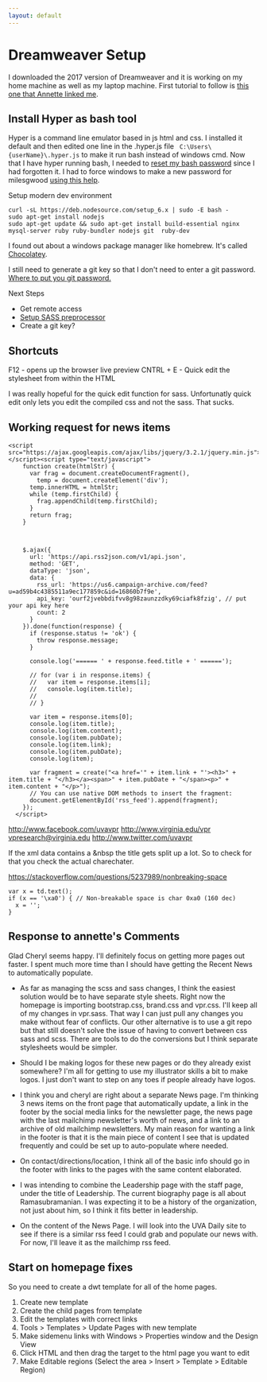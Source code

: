 ```yaml
---
layout: default
---
```


# Dreamweaver Setup

I downloaded the 2017 version of Dreamweaver and it is working on my home machine as well as my laptop machine. First tutorial to follow is [this one that Annette linked me](https://char.gd/blog/2017/how-to-set-up-the-perfect-modern-dev-environment-on-windows).

## Install Hyper as bash tool

Hyper is a command line emulator based in js html and css. I installed it default and then edited one line in the .hyper.js file ` C:\Users\{userName}\.hyper.js` to make it run bash instead of windows cmd. Now that I have hyper running bash, I needed to [reset my bash password](https://askubuntu.com/questions/772050/reset-the-password-in-linux-bash-in-windows) since I had forgotten it. I had to force windows to make a new password for milesgwood [using this help](https://docs.microsoft.com/en-us/windows/wsl/user-support).

Setup modern dev environment
```
curl -sL https://deb.nodesource.com/setup_6.x | sudo -E bash -
sudo apt-get install nodejs
sudo apt-get update && sudo apt-get install build-essential nginx mysql-server ruby ruby-bundler nodejs git  ruby-dev
```

I found out about a windows package manager like homebrew. It's called [Chocolatey](https://chocolatey.org/).

I still need to generate a git key so that I don't need to enter a git password. [Where to put you git password.](https://github.com/settings/keys)

Next Steps
- Get remote access  
- [Setup SASS preprocessor](https://helpx.adobe.com/dreamweaver/using/css-preprocessors.html)
- Create a git key?  

## Shortcuts

F12  - opens up the browser live preview
CNTRL + E - Quick edit the stylesheet from within the HTML  

I was really hopeful for the quick edit function for sass. Unfortunatly quick edit only lets you edit the compiled css and not the sass. That sucks.

## Working request for news items
```
<script src="https://ajax.googleapis.com/ajax/libs/jquery/3.2.1/jquery.min.js"></script><script type="text/javascript">
    function create(htmlStr) {
      var frag = document.createDocumentFragment(),
        temp = document.createElement('div');
      temp.innerHTML = htmlStr;
      while (temp.firstChild) {
        frag.appendChild(temp.firstChild);
      }
      return frag;
    }



    $.ajax({
      url: 'https://api.rss2json.com/v1/api.json',
      method: 'GET',
      dataType: 'json',
      data: {
        rss_url: 'https://us6.campaign-archive.com/feed?u=ad59b4c4385511a9ec177859c&id=16860b7f9e',
        api_key: 'ourf2jvebbdifvv8g98zaunzzdky69ciafk8fzig', // put your api key here
        count: 2
      }
    }).done(function(response) {
      if (response.status != 'ok') {
        throw response.message;
      }

      console.log('====== ' + response.feed.title + ' ======');

      // for (var i in response.items) {
      //   var item = response.items[i];
      //   console.log(item.title);
      //
      // }

      var item = response.items[0];
      console.log(item.title);
      console.log(item.content);
      console.log(item.pubDate);
      console.log(item.link);
      console.log(item.pubDate);
      console.log(item);

      var fragment = create("<a href='" + item.link + "'><h3>" + item.title + "</h3></a><span>" + item.pubDate + "</span><p>" + item.content + "</p>");
      // You can use native DOM methods to insert the fragment:
      document.getElementById('rss_feed').append(fragment);
    });
  </script>
```

http://www.facebook.com/uvavpr
http://www.virginia.edu/vpr
vpresearch@virginia.edu
http://www.twitter.com/uvavpr

If the xml data contains a &nbsp the title gets split up a lot. So to check for that you check the actual charechater.

https://stackoverflow.com/questions/5237989/nonbreaking-space
```
var x = td.text();
if (x == '\xa0') { // Non-breakable space is char 0xa0 (160 dec)
  x = '';
}
```

## Response to annette's Comments

Glad Cheryl seems happy. I'll definitely focus on getting more pages out faster. I spent much more time than I should have getting the Recent News to automatically populate.

 - As far as managing the scss and sass changes, I think the easiest solution would be to have separate style sheets. Right now the homepage is importing bootstrap.css, brand.css and vpr.css. I'll keep all of my changes in vpr.sass. That way I can just pull any changes you make without fear of conflicts. Our other alternative is to use a git repo but that still doesn't solve the issue of having to convert between css sass and scss. There are tools to do the conversions but I think separate stylesheets would be simpler.

 - Should I be making logos for these new pages or do they already exist somewhere? I'm all for getting to use my illustrator skills a bit to make logos. I just don't want to step on any toes if people already have logos.

 - I think you and cheryl are right about a separate News page. I'm thinking 3 news items on the front page that automatically update, a link in the footer by the social media links for the newsletter page, the news page with the last mailchimp newsletter's worth of news, and a link to an archive of old mailchimp newsletters. My main reason for wanting a link in the footer is that it is the main piece of content I see that is updated frequently and could be set up to auto-populate where needed.

- On contact/directions/location, I think all of the basic info should go in the footer with links to the pages with the same content elaborated.

- I was intending to combine the Leadership page with the staff page, under the title of Leadership. The current biography page is all about Ramasubramanian. I was expecting it to be a history of the organization, not just about him, so I think it fits better in leadership.

- On the content of the News Page. I will look into the UVA Daily site to see if there is a similar rss feed I could grab and populate our news with. For now, I'll leave it as the mailchimp rss feed.

## Start on homepage fixes

So you need to create a dwt template for all of the home pages.
1. Create new template
2. Create the child pages from template
3. Edit the templates with correct links
4. Tools > Templates > Update Pages with new template
5. Make sidemenu links with Windows > Properties window and the Design View
6. Click HTML and then drag the target to the html page you want to edit
7. Make Editable regions (Select the area > Insert > Template > Editable Region)
